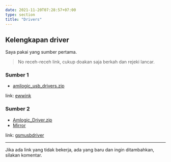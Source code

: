 ```yaml
---
date: 2021-11-20T07:28:57+07:00
type: section
title: "Drivers"
---
```


## Kelengkapan driver

Saya pakai yang sumber pertama.

> No receh-receh link, cukup doakan saja berkah dan rejeki lancar.

### Sumber 1

- [amilogic_usb_drivers.zip](https://github.com/banghasan/stb.pages.dev/releases/download/0.1-driver/amilogic_usb_drivers-ewwink.zip)

link: [ewwink](https://github.com/ewwink/driver-usb-vcom-stb-b860h-760h-amlogic-mediatek)


### Sumber 2

- [Amlogic_Driver.zip](https://gsmusbdriver.com/wp-content/uploads/Amlogic_Driver.zip)
- [Mirror](https://github.com/banghasan/stb.pages.dev/releases/download/0.1-driver/Amlogic_Driver-gsmusbdriver.zip)

link: [gsmusbdriver](https://gsmusbdriver.com/install-amlogic-usb-driver)

---

Jika ada link yang tidak bekerja, ada yang baru dan ingin ditambahkan, silakan komentar.